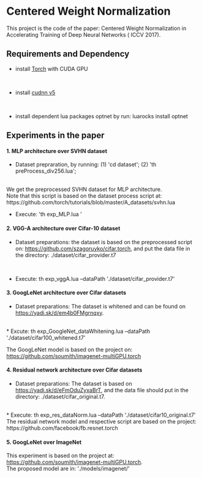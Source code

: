 Centered Weight Normalization
======================================

This project is the code of the paper: Centered Weight Normalization  in Accelerating Training of Deep Neural Networks ( ICCV 2017).


## Requirements and Dependency
* install [Torch](http://torch.ch) with CUDA GPU
<br>

* install [cudnn v5](http://torch.ch)
<br>

* install dependent lua packages optnet by run:
luarocks install optnet


## Experiments in the paper

#### 1. MLP architecture over SVHN dataset

* Dataset prepraration, by running:
 (1)  'cd dataset';
 (2)  'th preProcess_div256.lua';
<br> 
We get the preprocessed SVHN dataset for MLP architecture.
<br> 
Note that this script is based on the dataset process script at: https://github.com/torch/tutorials/blob/master/A_datasets/svhn.lua

*	Execute:  'th exp_MLP.lua '



#### 2. VGG-A architecture over Cifar-10 dataset
* Dataset preparations: the dataset is based on the preprocessed script on: https://github.com/szagoruyko/cifar.torch, and put the data file in the directory: ./dataset/cifar_provider.t7
<br>

* Execute: th exp_vggA.lua –dataPath './dataset/cifar_provider.t7'

#### 3. GoogLeNet architecture over Cifar datasets

 *	Dataset preparations: The dataset is whitened and can be found on https://yadi.sk/d/em4b0FMgrnqxy.  
<br>
 *	Excute: th exp_GoogleNet_dataWhitening.lua –dataPath './dataset/cifar100_whitened.t7'
<br>

  The GoogLeNet model is based on the project on: https://github.com/soumith/imagenet-multiGPU.torch

#### 4. Residual network architecture over Cifar datasets

 *	Dataset preparations: The dataset is based on https://yadi.sk/d/eFmOduZyxaBrT, and the data file should put in the directory: ./dataset/cifar_original.t7.  
<br>
 *	Execute: th exp_res_dataNorm.lua –dataPath './dataset/cifar10_original.t7'
<br>
  The residual network model and respective script are based on the project: https://github.com/facebook/fb.resnet.torch


####  5. GoogLeNet over ImageNet
This experiment is based on the project at: https://github.com/soumith/imagenet-multiGPU.torch.
<br>
The proposed model are in: './models/imagenet/'

